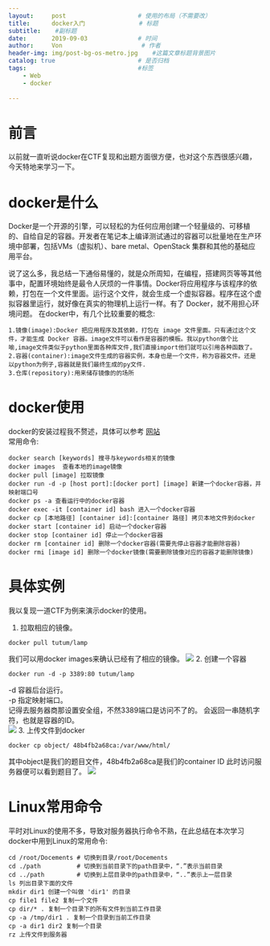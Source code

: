 ```yaml
---
layout:     post                    # 使用的布局（不需要改）
title:      docker入门               # 标题 
subtitle:    #副标题
date:       2019-09-03              # 时间
author:     Von                      # 作者
header-img: img/post-bg-os-metro.jpg    #这篇文章标题背景图片
catalog: true                       # 是否归档
tags:                               #标签
    - Web
    - docker
    
---
```


# 前言
以前就一直听说docker在CTF复现和出题方面很方便，也对这个东西很感兴趣，今天特地来学习一下。

# docker是什么
Docker是一个开源的引擎，可以轻松的为任何应用创建一个轻量级的、可移植的、自给自足的容器。开发者在笔记本上编译测试通过的容器可以批量地在生产环境中部署，包括VMs（虚拟机）、bare metal、OpenStack 集群和其他的基础应用平台。  

说了这么多，我总结一下通俗易懂的，就是众所周知，在编程，搭建网页等等其他事中，配置环境始终是最令人厌烦的一件事情。Docker将应用程序与该程序的依赖，打包在一个文件里面。运行这个文件，就会生成一个虚拟容器。程序在这个虚拟容器里运行，就好像在真实的物理机上运行一样。有了 Docker，就不用担心环境问题。
在docker中，有几个比较重要的概念:  
```
1.镜像(image):Docker 把应用程序及其依赖，打包在 image 文件里面。只有通过这个文件，才能生成 Docker 容器。image文件可以看作是容器的模板。我以python做个比喻,image文件类似于python里面各种库文件,我们直接import他们就可以引用各种函数了。
2.容器(container):image文件生成的容器实例，本身也是一个文件，称为容器文件。还是以python为例子,容器就是我们最终生成的py文件.
3.仓库(repository):用来储存镜像的的场所
```

# docker使用
docker的安装过程我不赘述，具体可以参考   [网站](https://www.runoob.com/docker/ubuntu-docker-install.html)  
常用命令:
```
docker search [keywords] 搜寻与keywords相关的镜像
docker images  查看本地的image镜像
docker pull [image] 拉取镜像
docker run -d -p [host port]:[docker port] [image] 新建一个docker容器，并映射端口号
docker ps -a 查看运行中的docker容器
docker exec -it [container id] bash 进入一个docker容器
docker cp [本地路径] [container id]:[container 路径] 拷贝本地文件到docker
docker start [container id] 启动一个docker容器
docker stop [container id] 停止一个docker容器
docker rm [container id] 删除一个docker容器(需要先停止容器才能删除容器)
docker rmi [image id] 删除一个docker镜像(需要删除镜像对应的容器才能删除镜像)
```

# 具体实例
我以复现一道CTF为例来演示docker的使用。
1. 拉取相应的镜像。
```
docker pull tutum/lamp
```
我们可以用docker images来确认已经有了相应的镜像。
![](http://VonLYC.github.io/img/blog12-1.png)
2. 创建一个容器  
```
docker run -d -p 3389:80 tutum/lamp
```
-d	容器后台运行。  
-p	指定映射端口。  
记得去服务器商那设置安全组，不然3389端口是访问不了的。
会返回一串随机字符，也就是容器的ID。  
![](http://VonLYC.github.io/img/blog12-2.png)
3. 上传文件到docker
```
docker cp object/ 48b4fb2a68ca:/var/www/html/
```
其中object是我们的题目文件，48b4fb2a68ca是我们的container ID
此时访问服务器便可以看到题目了。
![](http://VonLYC.github.io/img/blog12-3.png)

# Linux常用命令
平时对Linux的使用不多，导致对服务器执行命令不熟，在此总结在本次学习docker中用到Linux的常用命令:
```
cd /root/Docements # 切换到目录/root/Docements  
cd ./path          # 切换到当前目录下的path目录中，“.”表示当前目录    
cd ../path         # 切换到上层目录中的path目录中，“..”表示上一层目录
ls 列出目录下面的文件
mkdir dir1 创建一个叫做 'dir1' 的目录
cp file1 file2 复制一个文件 
cp dir/* . 复制一个目录下的所有文件到当前工作目录 
cp -a /tmp/dir1 . 复制一个目录到当前工作目录 
cp -a dir1 dir2 复制一个目录 
rz 上传文件到服务器
```
